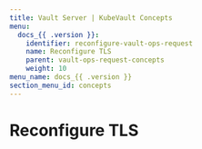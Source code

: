 ```yaml
---
title: Vault Server | KubeVault Concepts
menu:
  docs_{{ .version }}:
    identifier: reconfigure-vault-ops-request
    name: Reconfigure TLS
    parent: vault-ops-request-concepts
    weight: 10
menu_name: docs_{{ .version }}
section_menu_id: concepts
---
```


# Reconfigure TLS